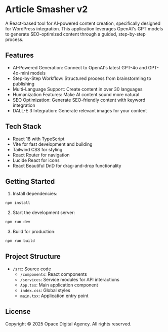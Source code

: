 # Article Smasher v2

A React-based tool for AI-powered content creation, specifically designed for WordPress integration. This application leverages OpenAI's GPT models to generate SEO-optimized content through a guided, step-by-step process.

## Features

- AI-Powered Generation: Connect to OpenAI's latest GPT-4o and GPT-4o-mini models
- Step-by-Step Workflow: Structured process from brainstorming to publishing
- Multi-Language Support: Create content in over 30 languages
- Humanization Features: Make AI content sound more natural
- SEO Optimization: Generate SEO-friendly content with keyword integration
- DALL-E 3 Integration: Generate relevant images for your content

## Tech Stack

- React 18 with TypeScript
- Vite for fast development and building
- Tailwind CSS for styling
- React Router for navigation
- Lucide React for icons
- React Beautiful DnD for drag-and-drop functionality

## Getting Started

1. Install dependencies:
```bash
npm install
```

2. Start the development server:
```bash
npm run dev
```

3. Build for production:
```bash
npm run build
```

## Project Structure

- `/src`: Source code
  - `/components`: React components
  - `/services`: Service modules for API interactions
  - `App.tsx`: Main application component
  - `index.css`: Global styles
  - `main.tsx`: Application entry point

## License

Copyright © 2025 Opace Digital Agency. All rights reserved.